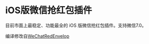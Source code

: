 # iOS版微信抢红包插件

目前市面上最稳定、功能最全的 iOS 版微信抢红包插件。支持微信7.0。

编译修改自[WeChatRedEnvelop](https://github.com/buginux/WeChatRedEnvelop)
